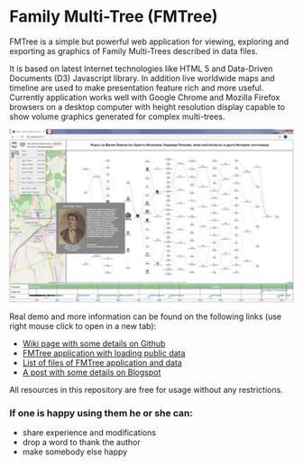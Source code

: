 # Family Multi-Tree (FMTree)
FMTree is a simple but powerful web application for viewing, exploring and exporting as graphics of Family Multi-Trees described in data files.

It is based on latest Internet technologies like HTML 5 and Data-Driven Documents (D3) Javascript library. In addition live worldwide maps and timeline are used to make presentation feature rich and more useful. Currently application works well with Google Chrome and Mozilla Firefox browsers on a desktop computer with height resolution display capable to show volume graphics generated for complex multi-trees.

![Alt text](images/FMTreePublicAppl.jpg?raw=true "FMTree application snapshot")

Real demo and more information can be found on the following links (use right mouse click to open in a new tab):
- [Wiki page with some details on Github](https://github.com/chradev/Family-Multi-Tree/wiki)
- [FMTree application with loading public data](https://www.radevs.net/chradev/fmtree/index.html?data=FMTreePublicData.json)
- [List of files of FMTree application and data](https://www.radevs.net/chradev/fmtree/files.php)
- [A post with some details on Blogspot](https://chradev.blogspot.com/2020/06/family-multi-tree-fmtree-project-is-on.html)

All resources in this repository are free for usage without any restrictions.

### If one is happy using them he or she can:
- share experience and modifications
- drop a word to thank the author
- make somebody else happy

